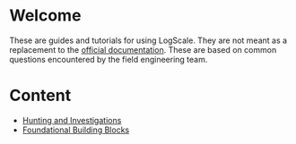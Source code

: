 # Welcome

These are guides and tutorials for using LogScale. They are not meant as a replacement to the [official documentation](https://library.humio.com/). These are based on common questions encountered by the field engineering team. 

# Content

- [Hunting and Investigations](./Hunting-and-Investigations/)
- [Foundational Building Blocks](./Foundational-Building-Blocks/)

